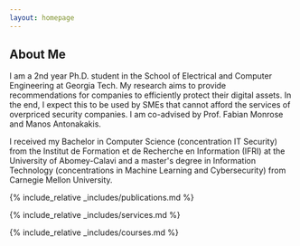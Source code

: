 ```yaml
---
layout: homepage
---
```


## About Me

I am a 2nd year Ph.D. student in the School of Electrical and Computer Engineering 
at Georgia Tech. My research aims to provide recommendations for companies to 
efficiently protect their digital assets. In the end, I expect this to be used
by SMEs that cannot afford the services of overpriced security companies. I am
co-advised by Prof. Fabian Monrose and Manos Antonakakis.

I received my Bachelor in Computer Science (concentration IT Security) from the
Institut de Formation et de Recherche en Information (IFRI) at the University of
Abomey-Calavi and a master's degree in Information Technology (concentrations in Machine Learning and Cybersecurity) from Carnegie Mellon University. 

{% include_relative _includes/publications.md %}

{% include_relative _includes/services.md %}

{% include_relative _includes/courses.md %}
